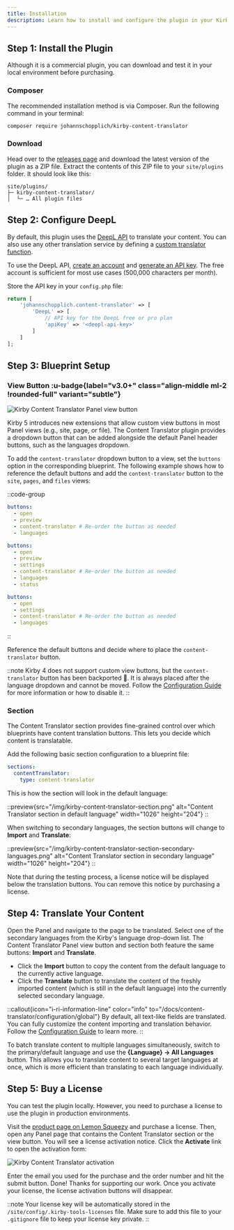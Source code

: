 ```yaml
---
title: Installation
description: Learn how to install and configure the plugin in your Kirby project.
---
```


## Step 1: Install the Plugin

Although it is a commercial plugin, you can download and test it in your local environment before purchasing.

### Composer

The recommended installation method is via Composer. Run the following command in your terminal:

```bash
composer require johannschopplich/kirby-content-translator
```

### Download

Head over to the [releases page](https://github.com/kirby-tools/kirby-content-translator/releases) and download the latest version of the plugin as a ZIP file. Extract the contents of this ZIP file to your `site/plugins` folder. It should look like this:

```
site/plugins/
├─ kirby-content-translator/
│  └─ … All plugin files
```

## Step 2: Configure DeepL

By default, this plugin uses the [DeepL API](https://www.deepl.com) to translate your content. You can also use any other translation service by defining a [custom translator function](/docs/content-translator/configuration/translator-function).

To use the DeepL API, [create an account](https://www.deepl.com/de/pro-api) and [generate an API key](https://www.deepl.com/de/account/summary). The free account is sufficient for most use cases (500,000 characters per month).

Store the API key in your `config.php` file:

```php [config.php]
return [
    'johannschopplich.content-translator' => [
        'DeepL' => [
            // API key for the DeepL free or pro plan
            'apiKey' => '<deepl-api-key>'
        ]
    ]
];
```

## Step 3: Blueprint Setup

### View Button :u-badge{label="v3.0+" class="align-middle ml-2 !rounded-full" variant="subtle"}

![Kirby Content Translator Panel view button](/img/kirby-content-translator-view-buttons.png)

Kirby 5 introduces new extensions that allow custom view buttons in most Panel views (e.g., site, page, or file). The Content Translator plugin provides a dropdown button that can be added alongside the default Panel header buttons, such as the languages dropdown.

To add the `content-translator` dropdown button to a view, set the `buttons` option in the corresponding blueprint. The following example shows how to reference the default buttons and add the `content-translator` button to the `site`, `pages`, and `files` views:

::code-group

```yaml [site.yml]
buttons:
  - open
  - preview
  - content-translator # Re-order the button as needed
  - languages
```

```yaml [pages/default.yml]
buttons:
  - open
  - preview
  - settings
  - content-translator # Re-order the button as needed
  - languages
  - status
```

```yaml [files/default.yml]
buttons:
  - open
  - settings
  - content-translator # Re-order the button as needed
  - languages
```

::

Reference the default buttons and decide where to place the `content-translator` button.

::note
Kirby 4 does not support custom view buttons, but the `content-translator` button has been backported 🎉. It is always placed after the language dropdown and cannot be moved. Follow the [Configuration Guide](/docs/content-translator/configuration/global) for more information or how to disable it.
::

### Section

The Content Translator section provides fine-grained control over which blueprints have content translation buttons. This lets you decide which content is translatable.

Add the following basic section configuration to a blueprint file:

```yaml [pages/default.yml]
sections:
  contentTranslator:
    type: content-translator
```

This is how the section will look in the default language:

::preview{src="/img/kirby-content-translator-section.png" alt="Content Translator section in default language" width="1026" height="204"}
::

When switching to secondary languages, the section buttons will change to **Import** and **Translate**:

::preview{src="/img/kirby-content-translator-section-secondary-languages.png" alt="Content Translator section in secondary language" width="1026" height="204"}
::

Note that during the testing process, a license notice will be displayed below the translation buttons. You can remove this notice by purchasing a license.

## Step 4: Translate Your Content

Open the Panel and navigate to the page to be translated. Select one of the secondary languages from the Kirby's language drop-down list. The Content Translator Panel view button and section both feature the same buttons: **Import** and **Translate**.

- Click the **Import** button to copy the content from the default language to the currently active language.
- Click the **Translate** button to translate the content of the freshly imported content (which is still in the default language) into the currently selected secondary language.

::callout{icon="i-ri-information-line" color="info" to="/docs/content-translator/configuration/global"}
By default, all text-like fields are translated. You can fully customize the content importing and translation behavior. Follow the [Configuration Guide](/docs/content-translator/configuration/global) to learn more.
::

To batch translate content to multiple languages simultaneously, switch to the primary/default language and use the **{Language} → All Languages** button. This allows you to translate content to several target languages at once, which is more efficient than translating to each language individually.

## Step 5: Buy a License

You can test the plugin locally. However, you need to purchase a license to use the plugin in production environments.

Visit the [product page on Lemon Squeezy](https://byjohann.lemonsqueezy.com/buy/acdf557a-4d40-47a4-81d1-a9c305ca7edb) and purchase a license. Then, open any Panel page that contains the Content Translator section or the view button. You will see a license activation notice. Click the **Activate** link to open the activation form:

![Kirby Content Translator activation](/img/kirby-content-translator-activation.png)

Enter the email you used for the purchase and the order number and hit the submit button. Done! Thanks for supporting our work. Once you activate your license, the license activation buttons will disappear.

::note
Your license key will be automatically stored in the `/site/config/.kirby-tools-licenses` file. Make sure to add this file to your `.gitignore` file to keep your license key private.
::
